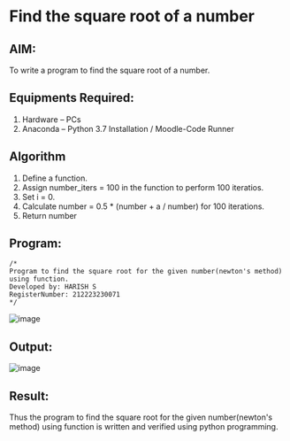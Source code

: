 # Find the square root of a number

## AIM:
To write a program to find the square root of a number.

## Equipments Required:
1. Hardware – PCs
2. Anaconda – Python 3.7 Installation / Moodle-Code Runner

## Algorithm
1. Define a function.
2. Assign number_iters = 100 in the function to perform 100 iteratios.
3. Set i = 0.
4. Calculate  number = 0.5 * (number + a / number) for 100 iterations.
5. Return number

## Program:
```
/*
Program to find the square root for the given number(newton's method) using function.
Developed by: HARISH S
RegisterNumber: 212223230071 
*/
```
![image](https://github.com/pirateharishs/Square-root-of-a-number/assets/166011385/eeeaa91f-ea99-4867-979d-fe61640b0cfe)

## Output:
![image](https://github.com/pirateharishs/Square-root-of-a-number/assets/166011385/aad2ae3c-9973-4bcb-9ed2-d4a1656e8b09)



## Result:
Thus the program to find the square root for the given number(newton's method) using function is written and verified using python programming.
